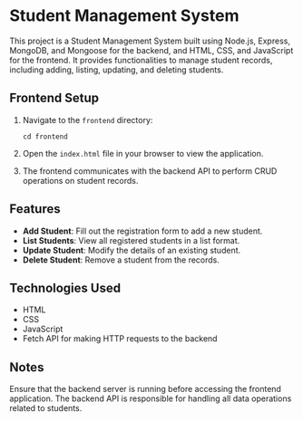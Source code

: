 # Student Management System

This project is a Student Management System built using Node.js, Express, MongoDB, and Mongoose for the backend, and HTML, CSS, and JavaScript for the frontend. It provides functionalities to manage student records, including adding, listing, updating, and deleting students.

## Frontend Setup

1. Navigate to the `frontend` directory:
   ```
   cd frontend
   ```

2. Open the `index.html` file in your browser to view the application.

3. The frontend communicates with the backend API to perform CRUD operations on student records.

## Features

- **Add Student**: Fill out the registration form to add a new student.
- **List Students**: View all registered students in a list format.
- **Update Student**: Modify the details of an existing student.
- **Delete Student**: Remove a student from the records.

## Technologies Used

- HTML
- CSS
- JavaScript
- Fetch API for making HTTP requests to the backend

## Notes

Ensure that the backend server is running before accessing the frontend application. The backend API is responsible for handling all data operations related to students.